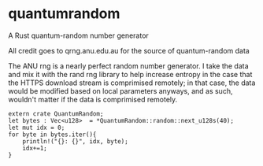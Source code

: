 # quantumrandom
A Rust quantum-random number generator

All credit goes to qrng.anu.edu.au for the source of quantum-random data

The ANU rng is a nearly perfect random number generator. I take the data and mix it with the rand rng library to help increase entropy in the case that the HTTPS download stream is comprimised remotely; in that case, the data would be modified based on local parameters anyways, and as such, wouldn't matter if the data is comprimised remotely.


```
extern crate QuantumRandom;
let bytes : Vec<u128>  = *QuantumRandom::random::next_u128s(40);
let mut idx = 0;
for byte in bytes.iter(){
    println!("{}: {}", idx, byte);
    idx+=1;
}
```
